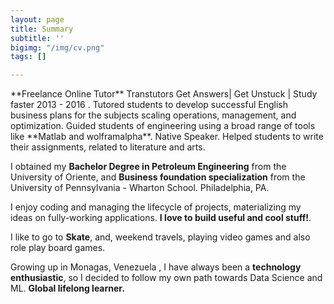 ```yaml
---
layout: page
title: Summary
subtitle: ''
bigimg: "/img/cv.png"
tags: []

---
```

<p> <i class="fa fa-briefcase about-icon"></i> **Freelance Online Tutor** Transtutors Get Answers| Get Unstuck | Study faster 2013 - 2016 . Tutored students to develop successful English business plans for the subjects scaling operations, management, and optimization. Guided students of engineering using a broad range of tools like **Matlab and wolframalpha**. Native Speaker. Helped students to write their assignments, related to literature and arts.</p>

<i class="fa fa-graduation-cap"></i><p> I obtained my **Bachelor Degree in Petroleum Engineering** from the University of Oriente, and **Business foundation specialization** from the University of Pennsylvania - Wharton School. Philadelphia, PA.</p>

<i class="fa fa-code"></i> </p> I enjoy coding and managing the lifecycle of projects, materializing my ideas on fully-working applications. **I love to build useful and cool stuff!**.</p>

<i class="fa fa-heart"></i> <p> I like to go to **Skate**, and, weekend travels, playing video games and also role play board games.</p>

<i class="fa fa-globe"></i> <p> Growing up in Monagas, Venezuela , I have always been a **technology enthusiastic**, so I decided to follow my own path towards Data Science and ML. **Global lifelong learner.**</p>